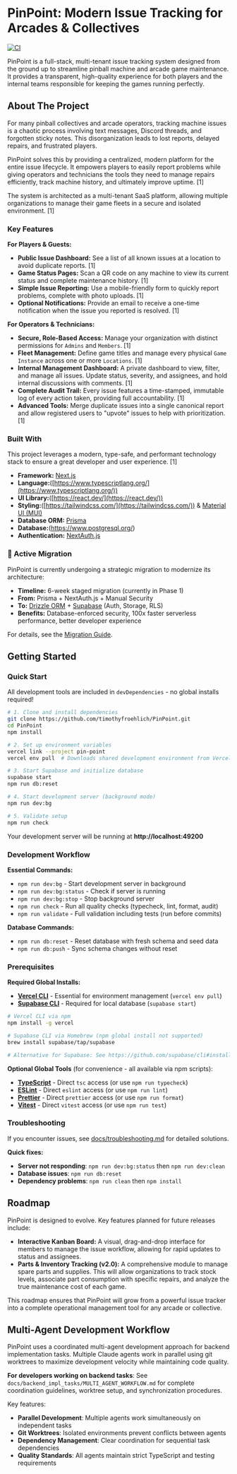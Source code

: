 # PinPoint: Modern Issue Tracking for Arcades & Collectives

[![CI](https://github.com/froeht/PinPoint/actions/workflows/ci.yml/badge.svg)](https://github.com/froeht/PinPoint/actions/workflows/ci.yml)

PinPoint is a full-stack, multi-tenant issue tracking system designed from the ground up to streamline pinball machine and arcade game maintenance. It provides a transparent, high-quality experience for both players and the internal teams responsible for keeping the games running perfectly.

## About The Project

For many pinball collectives and arcade operators, tracking machine issues is a chaotic process involving text messages, Discord threads, and forgotten sticky notes. This disorganization leads to lost reports, delayed repairs, and frustrated players.

PinPoint solves this by providing a centralized, modern platform for the entire issue lifecycle. It empowers players to easily report problems while giving operators and technicians the tools they need to manage repairs efficiently, track machine history, and ultimately improve uptime. [1]

The system is architected as a multi-tenant SaaS platform, allowing multiple organizations to manage their game fleets in a secure and isolated environment. [1]

### Key Features

**For Players & Guests:**

- **Public Issue Dashboard:** See a list of all known issues at a location to avoid duplicate reports. [1]
- **Game Status Pages:** Scan a QR code on any machine to view its current status and complete maintenance history. [1]
- **Simple Issue Reporting:** Use a mobile-friendly form to quickly report problems, complete with photo uploads. [1]
- **Optional Notifications:** Provide an email to receive a one-time notification when the issue you reported is resolved. [1]

**For Operators & Technicians:**

- **Secure, Role-Based Access:** Manage your organization with distinct permissions for `Admins` and `Members`. [1]
- **Fleet Management:** Define game titles and manage every physical `Game Instance` across one or more `Locations`. [1]
- **Internal Management Dashboard:** A private dashboard to view, filter, and manage all issues. Update status, severity, and assignees, and hold internal discussions with comments. [1]
- **Complete Audit Trail:** Every issue features a time-stamped, immutable log of every action taken, providing full accountability. [1]
- **Advanced Tools:** Merge duplicate issues into a single canonical report and allow registered users to "upvote" issues to help with prioritization. [1]

### Built With

This project leverages a modern, type-safe, and performant technology stack to ensure a great developer and user experience. [1]

- **Framework:** [Next.js](https://nextjs.org/)
- **Language:**([https://www.typescriptlang.org/](https://www.typescriptlang.org/))
- **UI Library:**([https://react.dev/](https://react.dev/))
- **Styling:**([https://tailwindcss.com/](https://tailwindcss.com/)) & [Material UI (MUI)](https://mui.com/)
- **Database ORM:** [Prisma](https://www.prisma.io/)
- **Database:**(<https://www.postgresql.org/>)
- **Authentication:** [NextAuth.js](https://next-auth.js.org/)

### 🚨 Active Migration

PinPoint is currently undergoing a strategic migration to modernize its architecture:

- **Timeline:** 6-week staged migration (currently in Phase 1)
- **From:** Prisma + NextAuth.js + Manual Security
- **To:** [Drizzle ORM](https://orm.drizzle.team/) + [Supabase](https://supabase.com/) (Auth, Storage, RLS)
- **Benefits:** Database-enforced security, 100x faster serverless performance, better developer experience

For details, see the [Migration Guide](./docs/migration/supabase-drizzle/).

## Getting Started

### Quick Start

All development tools are included in `devDependencies` - no global installs required!

```bash
# 1. Clone and install dependencies
git clone https://github.com/timothyfroehlich/PinPoint.git
cd PinPoint
npm install

# 2. Set up environment variables
vercel link --project pin-point
vercel env pull  # Downloads shared development environment from Vercel

# 3. Start Supabase and initialize database
supabase start
npm run db:reset

# 4. Start development server (background mode)
npm run dev:bg

# 5. Validate setup
npm run check
```

Your development server will be running at **http://localhost:49200**

### Development Workflow

**Essential Commands:**

- `npm run dev:bg` - Start development server in background
- `npm run dev:bg:status` - Check if server is running
- `npm run dev:bg:stop` - Stop background server
- `npm run check` - Run all quality checks (typecheck, lint, format, audit)
- `npm run validate` - Full validation including tests (run before commits)

**Database Commands:**

- `npm run db:reset` - Reset database with fresh schema and seed data
- `npm run db:push` - Sync schema changes without reset

### Prerequisites

**Required Global Installs:**

- **[Vercel CLI](https://vercel.com/cli)** - Essential for environment management (`vercel env pull`)
- **[Supabase CLI](https://supabase.com/docs/guides/cli)** - Required for local database (`supabase start`)

```bash
# Vercel CLI via npm
npm install -g vercel

# Supabase CLI via Homebrew (npm global install not supported)
brew install supabase/tap/supabase

# Alternative for Supabase: See https://github.com/supabase/cli#install-the-cli
```

**Optional Global Tools** (for convenience - all available via npm scripts):

- **[TypeScript](https://www.typescriptlang.org/)** - Direct `tsc` access (or use `npm run typecheck`)
- **[ESLint](https://eslint.org/)** - Direct `eslint` access (or use `npm run lint`)
- **[Prettier](https://prettier.io/)** - Direct `prettier` access (or use `npm run format`)
- **[Vitest](https://vitest.dev/)** - Direct `vitest` access (or use `npm run test`)

### Troubleshooting

If you encounter issues, see [docs/troubleshooting.md](./docs/troubleshooting.md) for detailed solutions.

**Quick fixes:**

- **Server not responding**: `npm run dev:bg:status` then `npm run dev:clean`
- **Database issues**: `npm run db:reset`
- **Dependency problems**: `npm run clean` then `npm install`

## Roadmap

PinPoint is designed to evolve. Key features planned for future releases include:

- **Interactive Kanban Board:** A visual, drag-and-drop interface for members to manage the issue workflow, allowing for rapid updates to status and assignees.
- **Parts & Inventory Tracking (v2.0):** A comprehensive module to manage spare parts and supplies. This will allow organizations to track stock levels, associate part consumption with specific repairs, and analyze the true maintenance cost of each game.

This roadmap ensures that PinPoint will grow from a powerful issue tracker into a complete operational management tool for any arcade or collective.

## Multi-Agent Development Workflow

PinPoint uses a coordinated multi-agent development approach for backend implementation tasks. Multiple Claude agents work in parallel using git worktrees to maximize development velocity while maintaining code quality.

**For developers working on backend tasks**: See `docs/backend_impl_tasks/MULTI_AGENT_WORKFLOW.md` for complete coordination guidelines, worktree setup, and synchronization procedures.

Key features:

- **Parallel Development**: Multiple agents work simultaneously on independent tasks
- **Git Worktrees**: Isolated environments prevent conflicts between agents
- **Dependency Management**: Clear coordination for sequential task dependencies
- **Quality Standards**: All agents maintain strict TypeScript and testing requirements
